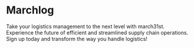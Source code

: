 # Marchlog
Take your logistics management to the next level with march31st. Experience the future of efficient and streamlined supply chain operations. Sign up today and transform the way you handle logistics!
